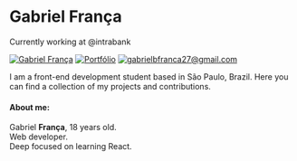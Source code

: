 # Gabriel França
Currently working at @intrabank

[![Gabriel França](https://img.shields.io/badge/Gabriel_França-552f96?style=for-the-badge&logo=linkedin)](https://www.linkedin.com/in/gfrnca/)
[![Portfólio](https://img.shields.io/badge/Portfólio-552f96?style=for-the-badge&logo=nextdotjs)](https://gfrnca.vercel.app/)
[![gabrielbfranca27@gmail.com](https://img.shields.io/badge/gabrielbfranca27%40gmail.com-552f96?style=for-the-badge&logo=gmail&logoColor=%23fff)](mailto:diego.schell.f@gmail.com)

I am a front-end development student based in São Paulo, Brazil. Here you can find a collection of my projects and contributions.

#### **About me:**
Gabriel **França**, 18 years old.<br>
Web developer.<br>
Deep focused on learning React.
